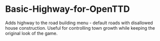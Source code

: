 # Basic-Highway-for-OpenTTD
Adds highway to the road building menu - default roads with disallowed house construction. Useful for controlling town growth while keeping the original look of the game.
